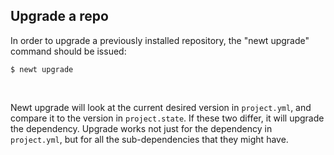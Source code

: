## Upgrade a repo

In order to upgrade a previously installed repository, the "newt upgrade" command should be issued:

```
$ newt upgrade
```

<br>

Newt upgrade will look at the current desired version in `project.yml`, 
and compare it to the version in `project.state`.  If these two differ, it 
will upgrade the dependency.  Upgrade works not just for the dependency 
in `project.yml`, but for all the sub-dependencies that they might have.
